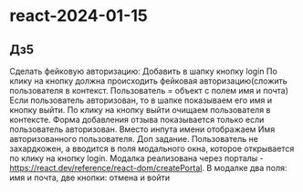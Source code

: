 # react-2024-01-15

## Дз5

Сделать фейковую авторизацию:
Добавить в шапку кнопку login
По клику на кнопку должна происходить фейковая авторизацию(сложить пользователя в контекст. Пользователь = объект с полем имя и почта)
Если пользователь авторизован, то в шапке показываем его имя и кнопку выйти.
По клику на кнопку выйти очищаем пользователя в контексте.
Форма добавления отзыва показывается только если пользователь авторизован. Вместо инпута имени отображаем Имя авторизованного пользователя.
Доп задание. Пользователь не захардкожен, а вводится в поля модального окна, которое открывается по клику на кнопку login. Модалка реализована через порталы - https://react.dev/reference/react-dom/createPortal. В модалке два поля: имя и почта, две кнопки: отмена и войти

